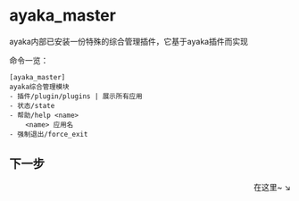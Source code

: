# ayaka_master

ayaka内部已安装一份特殊的综合管理插件，它基于ayaka插件而实现

命令一览：

```
[ayaka_master]
ayaka综合管理模块
- 插件/plugin/plugins | 展示所有应用
- 状态/state
- 帮助/help <name>
    <name> 应用名
- 强制退出/force_exit
```

## 下一步

<div align="right">
    在这里~ ↘
</div>
